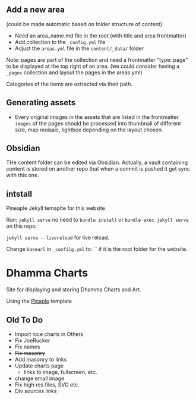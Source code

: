 ## Add a new area

(could be made automatic based on folder structure of content)

- Need an area_name.md file in the root (with title and area frontmatter)
- Add collection to the `_config.yml` file
- Adjust the `areas.yml` file in the `content/_data/` folder

Note: pages are part of the collection and need a frontmatter "type: page" to be displayed
at the top right of an area. (we could consider having a `_pages` collection and layout the pages
in the areas.yml)

Categories of the items are extracted via their path.

## Generating assets

- Every original images in the assets that are listed in the frontmatter `images` of the pages
    should be processed into thumbnail of different size, map moisaic, lightbox depending 
    on the layout chosen.

## Obsidian

THe content folder can be edited via Obsidian. Actually, a vault containing content is stored on another repo that when a commit is pushed it get sync with this one.

## intstall 

Pineaple Jekyll temaplte for this website

Run: `jekyll serve` no need to `bundle install` or `bundle exec jekyll serve` on this repo.

`jekyll serve --livereload` for live reload.

Change `baseurl` in `_confilg.yml` to: `` if it is the root folder for the website.

# Dhamma Charts

Site for displaying and storing Dhamma Charts and Art. 

Using the [Pinaple](https://github.com/DhammaCharts/pineapple) template

## Old To Do

- Import nice charts in Others
- Fix JoeRucker
- Fix names
- ~~Fix masonry~~
- Add masonry to links
- Update charts page
    - links to image, fullscreen, etc.
- change email image
- Fix high res files, SVG etc.
- Div sources links
